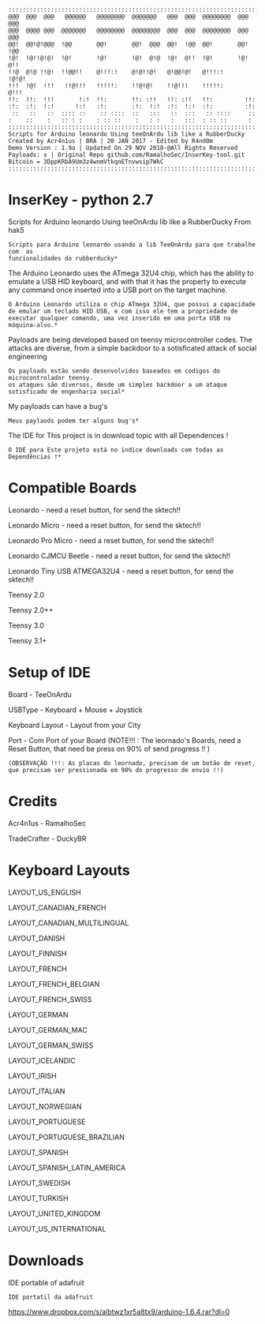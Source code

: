 ```
::::::::::::::::::::::::::::::::::::::::::::::::::::::::::::::::::::::::
@@@  @@@  @@@   @@@@@@   @@@@@@@@  @@@@@@@   @@@  @@@  @@@@@@@@  @@@ @@@
@@@  @@@@ @@@  @@@@@@@   @@@@@@@@  @@@@@@@@  @@@  @@@  @@@@@@@@  @@@ @@@
@@!  @@!@!@@@  !@@       @@!       @@!  @@@  @@!  !@@  @@!       @@! !@@
!@!  !@!!@!@!  !@!       !@!       !@!  @!@  !@!  @!!  !@!       !@! @!!
!!@  @!@ !!@!  !!@@!!    @!!!:!    @!@!!@!   @!@@!@!   @!!!:!     !@!@!
!!!  !@!  !!!   !!@!!!   !!!!!:    !!@!@!    !!@!!!    !!!!!:      @!!!
!!:  !!:  !!!       !:!  !!:       !!: :!!   !!: :!!   !!:         !!:
:!:  :!:  !:!      !:!   :!:       :!:  !:!  :!:  !:!  :!:         :!:
 ::   ::   ::  :::: ::    :: ::::  ::   :::   ::  :::   :: ::::     ::
:    ::    :   :: : :    : :: ::    :   : :   :   :::  : :: ::      :
::::::::::::::::::::::::::::::::::::::::::::::::::::::::::::::::::::::::
Scripts for Arduino leonardo Using teeOnArdu lib like a RubberDucky
Created by Acr4n1us | BRA | 20 JAN 2017 - Edited by R4nd0m
Demo Version : 1.9a | Updated On 29 NOV 2018-@All Rights Reserved
Payloads: x | Original Repo github.com/RamalhoSec/InserKey-tool.git
Bitcoin = 3DppKRbA9Um3z4wnmVtkqnETnvwsip7WkC
::::::::::::::::::::::::::::::::::::::::::::::::::::::::::::::::::::::::
```

# InserKey - python 2.7

Scripts for Arduino leonardo Using teeOnArdu lib like a RubberDucky From hak5
```
Scripts para Arduino leonardo usando a lib TeeOnArdu para que trabalhe com  as
funcionalidades do rubberducky*
```
The Arduino Leonardo uses the ATmega 32U4 chip, which has the ability to emulate a USB HID keyboard, and with that it has the property to execute any command once inserted into a USB port on the target machine.
```
O Arduino Leonardo utiliza o chip ATmega 32U4, que possui a capacidade de emular um teclado HID USB, e com isso ele tem a propriedade de executar qualquer comando, uma vez inserido em uma porta USB na máquina-alvo.*
```
Payloads are being developed based on teensy microcontroller codes.
The attacks are diverse, from a simple backdoor to a sotisficated attack of social engineering
```
Os payloads estão sendo desenvolvidos baseados em codigos do microcontrolador teensy.
os ataques são diversos, desde um simples backdoor a um ataque sotisficado de engenharia social*
```
My payloads can have a bug's
```
Meus paylaods podem ter alguns bug's*
```
The IDE for This project is in download topic with all Dependences !
```
O IDE para Este projeto está no indice downloads com todas as Dependências !*
```

# Compatible Boards

Leonardo - need a reset button, for send the sktech!!

Leonardo Micro - need a reset button, for send the sktech!!

Leonardo Pro Micro - need a reset button, for send the sktech!!

Leonardo CJMCU Beetle - need a reset button, for send the sktech!!

Leonardo Tiny USB ATMEGA32U4 - need a reset button, for send the sktech!!

Teensy 2.0

Teensy 2.0++

Teensy 3.0

Teensy 3.1+

# Setup of IDE

Board -  TeeOnArdu

USBType - Keyboard + Mouse + Joystick

Keyboard Layout - Layout from your City

Port - Com Port of your Board
(NOTE!!! : The leornado's Boards, need a Reset Button, that need be press on 90% of send progress !! )
```
(OBSERVAÇÃO !!!: As placas do leornado, precisam de um botão de reset, que precisam ser pressionada em 90% do progresso de envio !!)
```
# Credits

Acr4n1us - RamalhoSec

TradeCrafter - DuckyBR


# Keyboard Layouts

LAYOUT_US_ENGLISH

LAYOUT_CANADIAN_FRENCH

LAYOUT_CANADIAN_MULTILINGUAL

LAYOUT_DANISH

LAYOUT_FINNISH

LAYOUT_FRENCH

LAYOUT_FRENCH_BELGIAN

LAYOUT_FRENCH_SWISS

LAYOUT_GERMAN

LAYOUT_GERMAN_MAC

LAYOUT_GERMAN_SWISS

LAYOUT_ICELANDIC

LAYOUT_IRISH

LAYOUT_ITALIAN

LAYOUT_NORWEGIAN

LAYOUT_PORTUGUESE

LAYOUT_PORTUGUESE_BRAZILIAN

LAYOUT_SPANISH

LAYOUT_SPANISH_LATIN_AMERICA

LAYOUT_SWEDISH

LAYOUT_TURKISH

LAYOUT_UNITED_KINGDOM

LAYOUT_US_INTERNATIONAL

# Downloads
IDE portable of adafruit
```
IDE portatil da adafruit
```
https://www.dropbox.com/s/aibtwz1xr5a8tx9/arduino-1.6.4.rar?dl=0
